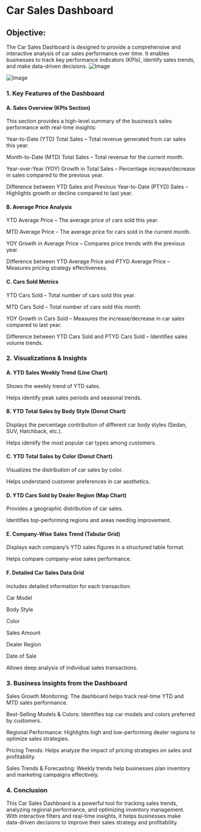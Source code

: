 #  Car Sales Dashboard 

## Objective:

The Car Sales Dashboard is designed to provide a comprehensive and interactive analysis of car sales performance over time. It enables businesses to track key performance indicators (KPIs), identify sales trends, and make data-driven decisions.
![Image](https://github.com/user-attachments/assets/9f74a52c-8f06-4d08-8efa-c9a8511ba6f4)

![Image](https://github.com/user-attachments/assets/0c246d6b-5af1-4352-91df-82094b6c534b)
### 1. Key Features of the Dashboard

#### A. Sales Overview (KPIs Section)

This section provides a high-level summary of the business’s sales performance with real-time insights:

Year-to-Date (YTD) Total Sales – Total revenue generated from car sales this year.

Month-to-Date (MTD) Total Sales – Total revenue for the current month.

Year-over-Year (YOY) Growth in Total Sales – Percentage increase/decrease in sales compared to the previous year.

Difference between YTD Sales and Previous Year-to-Date (PTYD) Sales – Highlights growth or decline compared to last year.

#### B. Average Price Analysis

YTD Average Price – The average price of cars sold this year.

MTD Average Price – The average price for cars sold in the current month.

YOY Growth in Average Price – Compares price trends with the previous year.

Difference between YTD Average Price and PTYD Average Price – Measures pricing strategy effectiveness.

#### C. Cars Sold Metrics

YTD Cars Sold – Total number of cars sold this year.

MTD Cars Sold – Total number of cars sold this month.

YOY Growth in Cars Sold – Measures the increase/decrease in car sales compared to last year.

Difference between YTD Cars Sold and PTYD Cars Sold – Identifies sales volume trends.

### 2. Visualizations & Insights

#### A. YTD Sales Weekly Trend (Line Chart)

Shows the weekly trend of YTD sales.

Helps identify peak sales periods and seasonal trends.

#### B. YTD Total Sales by Body Style (Donut Chart)

Displays the percentage contribution of different car body styles (Sedan, SUV, Hatchback, etc.).

Helps identify the most popular car types among customers.

#### C. YTD Total Sales by Color (Donut Chart)

Visualizes the distribution of car sales by color.

Helps understand customer preferences in car aesthetics.

#### D. YTD Cars Sold by Dealer Region (Map Chart)

Provides a geographic distribution of car sales.

Identifies top-performing regions and areas needing improvement.

#### E. Company-Wise Sales Trend (Tabular Grid)

Displays each company’s YTD sales figures in a structured table format.

Helps compare company-wise sales performance.

#### F. Detailed Car Sales Data Grid

Includes detailed information for each transaction:

Car Model

Body Style

Color

Sales Amount

Dealer Region

Date of Sale

Allows deep analysis of individual sales transactions.

### 3. Business Insights from the Dashboard

Sales Growth Monitoring: The dashboard helps track real-time YTD and MTD sales performance.

Best-Selling Models & Colors: Identifies top car models and colors preferred by customers.

Regional Performance: Highlights high and low-performing dealer regions to optimize sales strategies.

Pricing Trends: Helps analyze the impact of pricing strategies on sales and profitability.

Sales Trends & Forecasting: Weekly trends help businesses plan inventory and marketing campaigns effectively.

### 4. Conclusion

This Car Sales Dashboard is a powerful tool for tracking sales trends, analyzing regional performance, and optimizing inventory management. With interactive filters and real-time insights, it helps businesses make data-driven decisions to improve their sales strategy and profitability.
